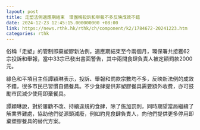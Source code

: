 ```yaml
---
layout: post
title: 走塑法例適應期結束　環團稱投訴和舉報不多反映成效不錯
date: 2024-12-23 12:45:15.000000000 +08:00
link: https://news.rthk.hk/rthk/ch/component/k2/1784672-20241223.htm
categories: rthk
---
```


俗稱「走塑」的​管制即棄塑膠新法例，適應期結束至今兩個月，環保署共接獲62宗投訴和舉報，當中33宗已發出書面警告，其中兩間食肆負責人被定額罰款2000元。

綠色和平項目主任譚穎琳表示，投訴、舉報和罰款宗數均不多，反映新法例的成效不錯，很多市民已習慣自備餐具。不少食肆提供非塑膠餐具需要額外收費，亦可鼓勵市民減少使用即棄餐具。

譚穎琳說，對於屢勸不改、持續違規的食肆，除了施加罰則，同時期望當局繼續了解業界難處，協助他們從源頭減廢，例如約見食肆負責人，向他們提供更多停用即棄塑膠餐具的替代方案。
